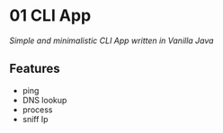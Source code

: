 01 CLI App
==========

_Simple and minimalistic CLI App written in Vanilla Java_


Features
--------

* ping
* DNS lookup 
* process 
* sniff Ip 
